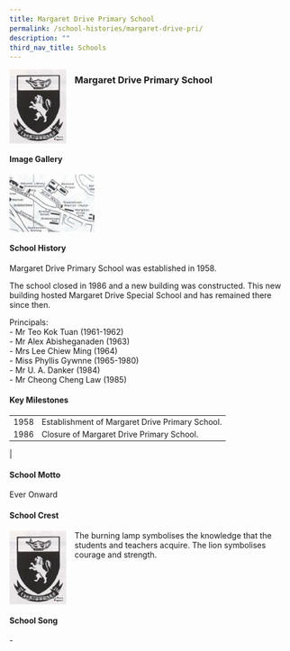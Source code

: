 ```yaml
---
title: Margaret Drive Primary School
permalink: /school-histories/margaret-drive-pri/
description: ""
third_nav_title: Schools
---
```

<img src="/images/margaretdrivepri1.jpg" style="width:20%;margin-right:15px;" align = "left">

### **Margaret Drive Primary School**

<br clear="left">

#### **Image Gallery**

<p><a href="https://staging.d1yxymztqoj7qn.amplifyapp.com/images/margaretdrivepri2.jpg">  
<img src="/images/margaretdrivepri2.jpg" style="width:30%;margin-right:15px;" align = "left">
</a></p>

<br clear="left">

#### **School History**
Margaret Drive Primary School was established in 1958.  
  
The school closed in 1986 and a new building was constructed. This new building hosted Margaret Drive Special School and has remained there since then.

Principals:<br>
\- Mr Teo Kok Tuan (1961-1962)<br>
\- Mr Alex Abisheganaden (1963)<br>
\- Mrs Lee Chiew Ming (1964)<br>
\- Miss Phyllis Gywnne (1965-1980)<br>
\- Mr U. A. Danker (1984)<br>
\- Mr Cheong Cheng Law (1985)

#### **Key Milestones**

|  |  |
|:---:|---|
| 1958 | Establishment of Margaret Drive Primary School. |
| 1986 | Closure of Margaret Drive Primary School. |
|

#### **School Motto**
Ever Onward

#### **School Crest**
<img src="/images/margaretdrivepri1.jpg" style="width:20%;margin-right:15px;" align = "left">

The burning lamp symbolises the knowledge that the students and teachers acquire. The lion symbolises courage and strength.

<br clear="left">

#### **School Song**
\-